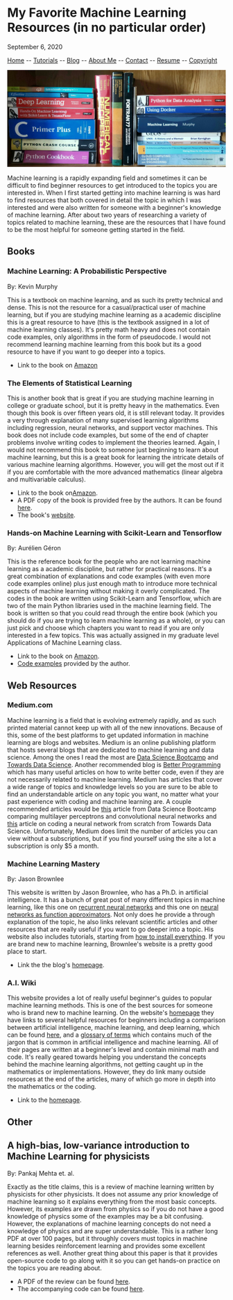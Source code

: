 # My Favorite Machine Learning Resources (in no particular order)

September 6, 2020

[Home](../../../README.md) -- [Tutorials](../../../Tutorials/README.md) -- [Blog](../../README.md) -- [About Me](../../../aboutme.md) -- [Contact](../../../contactme.md) -- [Resume](../../../Resume.pdf) -- [Copyright](../../../copyright.md)

![Books](TitleImage.jpg)

Machine learning is a rapidly expanding field and sometimes it can be difficult to find beginner resources to get introduced to the topics you are interested in.  When I first started getting into machine learning is was hard to find resources that both covered in detail the topic in which I was interested and were also written for someone with a beginner's knowledge of machine learning.  After about two years of researching a variety of topics related to machine learning, these are the resources that I have found to be the most helpful for someone getting started in the field.

## Books

### Machine Learning: A Probabilistic Perspective

By: Kevin Murphy

This is a textbook on machine learning, and as such its pretty technical and dense.  This is not the resource for a casual/practical user of machine learning, but if you are studying machine learning as a academic discipline this is a great resource to have (this is the textbook assigned in a lot of machine learning classes).  It's pretty math heavy and does not contain code examples, only algorithms in the form of pseudocode.  I would not recommend learning machine learning from this book but its a good resource to have if you want to go deeper into a topics.

* Link to the book on [Amazon](https://www.amazon.com/Machine-Learning-Probabilistic-Perspective-Computation/dp/0262018020/ref=sr_1_3?keywords=machine+learning+murphy&qid=1558358280&s=books&sr=1-3)

### The Elements of Statistical Learning

This is another book that is great if you are studying machine learning in college or graduate school, but it is pretty heavy in the mathematics.  Even though this book is over fifteen years old, it is still relevant today.  It provides a very through explanation of many supervised learning algorithms including regression, neural networks, and support vector machines.  This book does not include code examples, but some of the end of chapter problems involve writing codes to implement the theories learned.  Again, I would not recommend this book to someone just beginning to learn about machine learning, but this is a great book for learning the intricate details of various machine learning algorithms.  However, you will get the most out if it if you are comfortable with the more advanced mathematics (linear algebra and multivariable calculus).

* Link to the book on[Amazon](https://www.amazon.com/Elements-Statistical-Learning-Prediction-Statistics-dp-0387848576/dp/0387848576/ref=mt_other?_encoding=UTF8&me=&qid=1599334255).
* A PDF copy of the book is provided free by the authors.  It can be found [here](https://web.stanford.edu/~hastie/Papers/ESLII.pdf).
* The book's [website](https://web.stanford.edu/~hastie/ElemStatLearn/).

### Hands-on Machine Learning with Scikit-Learn and Tensorflow

By: Aurélien Géron

This is the reference book for the people who are not learning machine learning as a academic discipline, but rather for practical reasons.  It's a great combination of explanations and code examples (with even more code examples online) plus just enough math to introduce more technical aspects of machine learning without making it overly complicated.  The codes in the book are written using Scikit-Learn and Tensorflow, which are two of the main Python libraries used in the machine learning field.  The book is written so that you could read through the entire book (which you should do if you are trying to learn machine learning as a whole), or you can just pick and choose which chapters you want to read if you are only interested in a few topics.  This was actually assigned in my graduate level Applications of Machine Learning class. 

* Link to the book on [Amazon](https://www.amazon.com/Hands-Machine-Learning-Scikit-Learn-TensorFlow/dp/1491962291).
* [Code examples](https://github.com/ageron/handson-ml) provided by the author.

## Web Resources

### Medium.com

Machine learning is a field that is evolving extremely rapidly, and as such printed material cannot keep up with all of the new innovations.  Because of this, some of the best platforms to get updated information in machine learning are blogs and websites.  Medium is an online publishing platform that hosts several blogs that are dedicated to machine learning and data science.  Among the ones I read the most are [Data Science Bootcamp](https://medium.com/data-science-bootcamp) and [Towards Data Science](https://towardsdatascience.com/).  Another recommended blog is [Better Programming](https://medium.com/better-programming) which has many useful articles on how to write better code, even if they are not necessarily related to machine learning.  Medium has articles that cover a wide range of topics and knowledge levels so you are sure to be able to find an understandable article on any topic you want, no matter what your past experience with coding and machine learning are.  A couple recommended articles would be [this](https://medium.com/data-science-bootcamp/multilayer-perceptron-mlp-vs-convolutional-neural-network-in-deep-learning-c890f487a8f1) article from Data Science Bootcamp comparing multilayer perceptrons and convolutional neural networks and [this](https://towardsdatascience.com/how-to-build-your-own-neural-network-from-scratch-in-python-68998a08e4f6) article on coding a neural network from scratch from Towards Data Science.  Unfortunately, Medium does limit the number of articles you can view without a subscriptions, but if you find yourself using the site a lot a subscription is only $5 a month.

### Machine Learning Mastery

By: Jason Brownlee

This website is written by Jason Brownlee, who has a Ph.D. in artificial intelligence.  It has a bunch of great post of many different topics in machine learning, like this one on [recurrent neural networks](https://machinelearningmastery.com/recurrent-neural-network-algorithms-for-deep-learning/) and this one on [neural networks as function approximators](https://machinelearningmastery.com/neural-networks-are-function-approximators/).  Not only does he provide a through explanation of the topic, he also links relevant scientific articles and other resources that are really useful if you want to go deeper into a topic.  His website also includes tutorials, starting from [how to install everything](https://machinelearningmastery.com/setup-python-environment-machine-learning-deep-learning-anaconda/).  If you are brand new to machine learning, Brownlee's website is a pretty good place to start.

* Link the the blog's [homepage](https://machinelearningmastery.com/).


### A.I. Wiki

This website provides a lot of really useful beginner's guides to popular machine learning methods.  This is one of the best sources for someone who is brand new to machine learning.  On the website's [homepage](https://wiki.pathmind.com) they have links to several helpful resources for beginners including a comparison between artificial intelligence, machine learning, and deep learning, which can be found [here](https://wiki.pathmind.com/ai-vs-machine-learning-vs-deep-learning), and a [glossary of terms](https://wiki.pathmind.com/glossary) which contains much of the jargon that is common in artificial intelligence and machine learning.  All of their pages are written at a beginner's level and contain minimal math and code.  It's really geared towards helping you understand the concepts behind the machine learning algorithms, not getting caught up in the mathematics or implementations.  However, they do link many outside resources at the end of the articles, many of which go more in depth into the mathematics or the coding.

* Link to the [homepage](https://wiki.pathmind.com).

## Other 
## A high-bias, low-variance introduction to Machine Learning for physicists

By: Pankaj Mehta et. al.

Exactly as the title claims, this is a review of machine learning written by physicists for other physicists.  It does not assume any prior knowledge of machine learning so it explains everything from the most basic concepts.  However, its examples are drawn from physics so if you do not have a good knowledge of physics some of the examples may be a bit confusing.  However, the explanations of machine learning concepts do not need a knowledge of physics and are super understandable.  This is a rather long PDF at over 100 pages, but it throughly covers must topics in machine learning besides reinforcement learning and provides some excellent references as well.  Another great thing about this paper is that it provides open-source code to go along with it so you can get hands-on practice on the topics you are reading about.
* A PDF of the review can be found [here](https://arxiv.org/pdf/1803.08823.pdf).
* The accompanying code can be found [here](https://physics.bu.edu/~pankajm/MLnotebooks.html).
